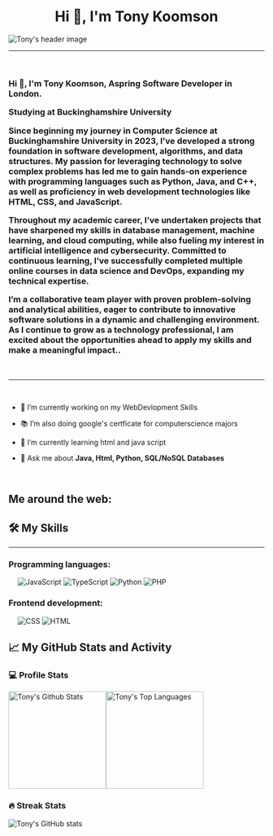 <h1 align="center">Hi 👋, I'm Tony Koomson</h1>
<img src="https://github.com/user-attachments/assets/c81781bd-86da-4cb8-99be-71684c97f3f7" align="center" alt="Tony's header image">
<hr>
<p> </p>
<h3 align="left">Hi 👋, I'm Tony Koomson, Aspring Software Developer in London. 
  
Studying at Buckinghamshire University 

Since beginning my journey in Computer Science at Buckinghamshire University in 2023, I’ve developed a strong foundation in software development, algorithms, and data structures. My passion for leveraging technology to solve complex problems has led me to gain hands-on experience with programming languages such as Python, Java, and C++, as well as proficiency in web development technologies like HTML, CSS, and JavaScript.

Throughout my academic career, I’ve undertaken projects that have sharpened my skills in database management, machine learning, and cloud computing, while also fueling my interest in artificial intelligence and cybersecurity. Committed to continuous learning, I’ve successfully completed multiple online courses in data science and DevOps, expanding my technical expertise.

I’m a collaborative team player with proven problem-solving and analytical abilities, eager to contribute to innovative software solutions in a dynamic and challenging environment. As I continue to grow as a technology professional, I am excited about the opportunities ahead to apply my skills and make a meaningful impact..</h3>
 
<hr>
<p> </p>
<ul>
<li>
<p>🔭 I’m currently working on my WebDevlopment Skills
</li>
<li>
<p>📚 I’m also doing google's certficate for computerscience majors
</li>
<li>
<p>🌱 I’m currently learning html and java script
</li>
<li>
<p>💬 Ask me about <strong>Java, Html, Python, SQL/NoSQL Databases</strong></p>
</li>
</ul>
<p> </p>
<h2 id="me-around-the-web">Me around the web:</h2>

<h2 id="️-my-skills">🛠️ My Skills</h2>
<hr>
<h3 id="programming-languages">Programming languages:</h3>
<p> 
<img src="https://img.shields.io/badge/-JavaScript-000?&amp;logo=JavaScript" alt="JavaScript">
<img src="https://img.shields.io/badge/-TypeScript-000?&amp;logo=TypeScript&amp;logoColor=007ACC" alt="TypeScript">
<img src="https://img.shields.io/badge/-Python-000?&amp;logo=Python" alt="Python">
<img src="https://img.shields.io/badge/-PHP-000?&amp;logo=PHP" alt="PHP">
<h3 id="frontend-development">Frontend development:</h3>
<p> 
<img src="https://img.shields.io/badge/-CSS-000?&amp;logo=CSS3" alt="CSS">
<img src="https://img.shields.io/badge/-HTML-000?&amp;logo=HTML5" alt="HTML">
<h3 id="misc-tools">
<h2 id="-my-github-stats-and-activity">📈 My GitHub Stats and Activity</h2>
<h3 id="-profile-stats">💻 Profile Stats</h3>
<p><img alt="Tony's Github Stats" src="https://github-readme-stats.vercel.app/api/?username=TonyKoomson&amp;show_icons=true&amp;include_all_commits=true&amp;count_private=true&amp;theme=react&amp;hide_border=true&amp;bg_color=1F222E&amp;title_color=F85D7F&amp;icon_color=F8D866" height="192px"><img alt="Tony's Top Languages" src="https://github-readme-stats.vercel.app/api/top-langs/?username=TonyKoomson&amp;langs_count=8&amp;layout=compact&amp;theme=react&amp;hide_border=true&amp;bg_color=1F222E&amp;title_color=F85D7F&amp;icon_color=F8D866" height="192px"></p>
<h3 id="-streak-stats">🔥 Streak Stats</h3>
<p><img src="https://github-readme-streak-stats.herokuapp.com/?user=TonyKoomson&amp;theme=tokyonight" alt="Tony's GitHub stats"></p>
